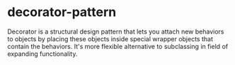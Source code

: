 # decorator-pattern
Decorator is a structural design pattern that lets you attach new behaviors to objects by placing these objects inside special wrapper objects that contain the behaviors. It's more flexible alternative to subclassing in field of expanding functionality.
